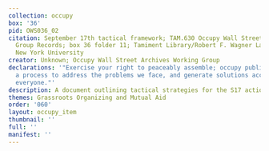 ```yaml
---
collection: occupy
box: '36'
pid: OWS036_02
citation: September 17th tactical framework; TAM.630 Occupy Wall Street Archives Working
  Group Records; box 36 folder 11; Tamiment Library/Robert F. Wagner Labor Archives,
  New York University
creator: Unknown; Occupy Wall Street Archives Working Group
declarations: '"Exercise your right to peaceably assemble; occupy public space;  create
  a process to address the problems we face, and generate solutions accessible to
  everyone."'
description: A document outlining tactical strategies for the S17 actions
themes: Grassroots Organizing and Mutual Aid
order: '060'
layout: occupy_item
thumbnail: ''
full: ''
manifest: ''
---
```

